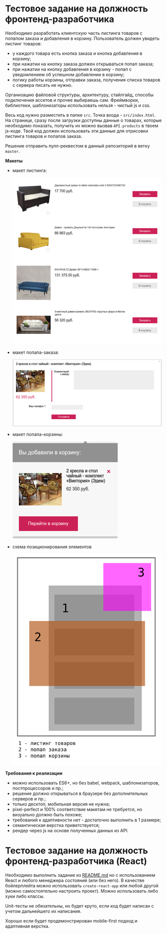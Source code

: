 ﻿Тестовое задание на должность фронтенд-разработчика
===================================================

Необходимо разработать клиентскую часть листинга товаров с попапом заказа и добавления в корзину. Пользователь должен
увидеть листинг товаров:
* у каждого товара есть кнопка заказа и кнопка добавления в корзину;
* при нажатии на кнопку заказа должен открываться попап заказа;
* при нажатии на кнопку добавления в корзину - попап с уведомлением об успешном добавлении в корзину;
* логику работы корзины, отправки заказа, получения списка товаров с сервера писать не нужно.

Организацию файловой структуры, архитектуру, стайлгайд, способы подключения ассетов и прочее выбираешь сам. Фреймворки, 
библиотеки, шаблонизаторы использовать нельзя - чистый js и css.

Весь код нужно разместить в папке `src`. Точка входа - `src/index.html`. На странице, сразу после загрузки доступны 
данные о товарах, которые необходимо показать, получить их можно вызвав `API.products` в твоем js-коде. Твой код должен 
использовать эти данные для отрисовки листинга товаров и попапов заказа.

Решение отправить пулл-реквестом в данный репозиторий в ветку `master`.

**Макеты**

* макет листинга:

  ![listing](images/listing.png)

* макет попапа-заказа:

  ![order-popup](images/order-popup.png)

* макет попапа-корзины:

  ![cart-popup](images/cart-popup.png)

* схема позиционирования элементов

  ![cart-popup](images/scheme.svg)

**Требования к реализации**

* можно использовать ES6+, но без babel, webpack, шаблонизаторов, постпроцессоров и пр.;
* решение должно открываться в браузере без дополнительных серверов и пр.;
* только десктоп, мобильная версия не нужна;
* pixel-perfect и 100% соответствие макетам не требуется, но визуально должно быть похоже;
* требований к адаптивности нет - достаточно выполнить в 1 размере;
* семантическая верстка приветствуется;
* рендер через js на основе полученных данных из API.

Тестовое задание на должность фронтенд-разработчика (React)
===========================================================

Необходимо выполнить задание из [README.md](README.md) но с использованием React и любого
менеджера состояний (или без него). В качестве бойлерплейта можно использовать `create-react-app` или любой другой
(можно самостоятельно настроить проект). Можно использовать либо хуки либо классы.

Unit-тесты не обязательны, но будет круто, если код будет написан с учетом дальнейшего их написания.

Хорошо если будет продемонстрирован mobile-first подход и адаптивная верстка.

